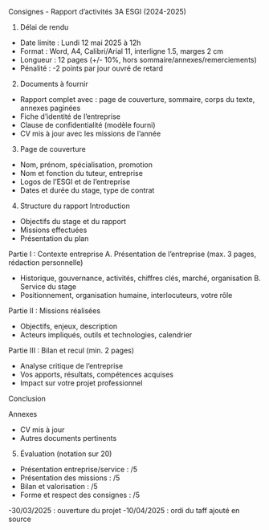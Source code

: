 Consignes - Rapport d’activités 3A ESGI (2024-2025)

1. Délai de rendu
- Date limite : Lundi 12 mai 2025 à 12h
- Format : Word, A4, Calibri/Arial 11, interligne 1.5, marges 2 cm
- Longueur : 12 pages (+/- 10%, hors sommaire/annexes/remerciements)
- Pénalité : -2 points par jour ouvré de retard

2. Documents à fournir
- Rapport complet avec : page de couverture, sommaire, corps du texte, annexes paginées
- Fiche d’identité de l’entreprise
- Clause de confidentialité (modèle fourni)
- CV mis à jour avec les missions de l’année

3. Page de couverture
- Nom, prénom, spécialisation, promotion
- Nom et fonction du tuteur, entreprise
- Logos de l’ESGI et de l’entreprise
- Dates et durée du stage, type de contrat

4. Structure du rapport
Introduction
- Objectifs du stage et du rapport
- Missions effectuées
- Présentation du plan

Partie I : Contexte entreprise
A. Présentation de l’entreprise (max. 3 pages, rédaction personnelle)
   - Historique, gouvernance, activités, chiffres clés, marché, organisation
B. Service du stage
   - Positionnement, organisation humaine, interlocuteurs, votre rôle

Partie II : Missions réalisées
- Objectifs, enjeux, description
- Acteurs impliqués, outils et technologies, calendrier

Partie III : Bilan et recul (min. 2 pages)
- Analyse critique de l’entreprise
- Vos apports, résultats, compétences acquises
- Impact sur votre projet professionnel

Conclusion

Annexes
- CV mis à jour
- Autres documents pertinents

5. Évaluation (notation sur 20)
- Présentation entreprise/service : /5
- Présentation des missions : /5
- Bilan et valorisation : /5
- Forme et respect des consignes : /5

-30/03/2025 : ouverture du projet
-10/04/2025 : ordi du taff ajouté en source
